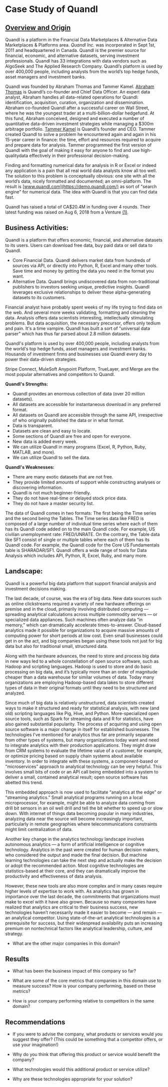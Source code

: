 # **Case Study of Quandl**

## [Overview and Origin](https://blog.revolutionanalytics.com/2013/02/quandl-a-wikipedia-for-time-series-data.html)

Quandl is a platform in the Financial Data Marketplaces & Alternative Data Marketplaces & Platforms area. *Quandl lnc.* was incorporated in Sept 1st, 2011 and headquartered in Canada. Quandl is the premier source for financial, economic, and alternative datasets, serving investment professionals. Quandl has 33 integrations with data vendors such as AlgoSeek and The Applied Research Company. Quandl’s platform is used by over 400,000 people, including analysts from the world’s top hedge funds, asset managers and investment banks.

Quandl was founded by Abraham Thomas and Tammer Kamel. [Abraham Thomas](https://www.crunchbase.com/person/abraham-thomas) is Quandl’s co-founder and Chief Data Officer. An expert data analyst, Abraham handles all data-related operations for Quandl: identification, acquisition, curation, organization and dissemination. Abraham co-founded Quandl after a successful career on Wall Street, where he was the youngest trader at a multi-billion-dollar hedgefund. At this fund, Abraham conceived, designed and executed a number of quantitative data-driven investment strategies while managing a $300m arbitrage portfolio. [Tammer Kamel](https://www.crunchbase.com/person/tammer-kamel) is Quandl’s founder and CEO. Tammer created Quandl to solve a problem he encountered again and again in his 15-year career in finance: the time, effort and resources required to acquire and prepare data for analysis. Tammer programmed the first version of Quandl with the goal of making it easy for anyone to find and use high-qualitydata effectively in their professional decision-making.

Finding and formatting numerical data for analysis in R or Excel or indeed any application is a pain that all real world data analysts know all too well.  The solution to this problem is conceptually obvious: one site with all the world’s data, nicely formatted and documented; an omni-platform. The result is [www.quandl.com](https://demo.quandl.com/) as sort of "search engine" for numerical data.  The idea with Quandl is that you can find data fast.

Quandl has raised a total of CA$20.4M in funding over 4 rounds. Their latest funding was raised on Aug 6, 2018 from a Venture [(1)](https://www.crunchbase.com/organization/quandl/company_financials).

## Business Activities:

Quandl is a platform that offers economic, financial, and alternative datasets to its users. Users can download free data, buy paid data or sell data to Quandl. 
- Core Financial Data. Quandl delivers market data from hundreds of sources via API, or directly into Python, R, Excel and many other tools. Save time and money by getting the data you need in the format you want.
- Alternative Data. Quandl brings undiscovered data from non-traditional publishers to investors seeking unique, predictive insights. Quandl leverages exclusive relationships to deliver these alpha-generating datasets to its customers.

Financial analyst have probably spent weeks of my life trying to find data on the web.  And several more weeks validating, formatting and cleaning the data.  Analysis offers data scientists interesting, intellectually stimulating problems.  But data acquisition, the necessary precursor, offers only tedium and pain.  It's a time vampire. Quandl has built a sort of "universal data parser" which has thus far parsed about 2.8 million datasets. 

Quandl's platform is used by over 400,000 people, including analysts from the world's top hedge funds, asset managers and investment banks. Housands of investment firms and businesses use Quandl every day to power their data-driven strategies. 

Stripe Connect, MuleSoft Anypoint Platform, TrueLayer, and Merge are the most popular alternatives and competitors to Quandl. 

**Quandl's Strengths:**
- Quandl provides an enormous collection of data (over 20 million datasets).
- All datasets are accessible for instantaneous download in any preferred format.
- All datasets on Quandl are accessible through the same API, irrespective of who originally published the data or in what format.
- Data is transparent.
- Datasets are clean and easy to locate.
- Some sections of Quandl are free and open for everyone.
- New data is added every week.
- We can utilize Quandl in many programs (Excel, R, Python, Ruby, MATLAB, and more).
- We can utilize Quandl to sell the data.

**Quandl's Weaknesses:**
- There are many exotic datasets that are not free.
- They provide limited amounts of support while constructing analyses or discovering information.
- Quandl is not much beginner-friendly.
- They do not have real-time or delayed stock price data.
- They do not have a master security list.

The data of Quandl comes in two formats: The first being the Time series and the second being the Tables. The Time series data like FRED is composed of a large number of individual time series where each of them has its Quandl code added on to the main Quandl code. For example, US civilian unemployment rate: FRED/UNRATE. On the contrary, the Table data like SF1 consist of single or multiple tables where each of them has its Quandl code. For example, the Quandl code for the Core US Fundamentals table is SHARADAR/SF1. Quandl offers a wide range of tools for Data Analysis which includes API, Python, R, Excel, Ruby, and many more.

## Landscape:

Quandl is a powerful big data platform that support financial analysis and investment decisions making.

The last decade, of course, was the era of big data. New data sources such as online clickstreams required a variety of new hardware offerings on premise and in the cloud, primarily involving distributed computing — spreading analytical calculations across multiple commodity servers — or specialized data appliances. Such machines often analyze data “in memory,” which can dramatically accelerate times-to-answer. Cloud-based analytics made it possible for organizations to acquire massive amounts of computing power for short periods at low cost. Even small businesses could get in on the act, and big companies began using these tools not just for big data but also for traditional small, structured data.

Along with the hardware advances, the need to store and process big data in new ways led to a whole constellation of open source software, such as Hadoop and scripting languages. Hadoop is used to store and do basic processing on big data, and it’s typically more than an order of magnitude cheaper than a data warehouse for similar volumes of data. Today many organizations are employing Hadoop-based data lakes to store different types of data in their original formats until they need to be structured and analyzed.

Since much of big data is relatively unstructured, data scientists created ways to make it structured and ready for statistical analysis, with new (and old) scripting languages like Pig, Hive, and Python. More-specialized open source tools, such as Spark for streaming data and R for statistics, have also gained substantial popularity. The process of acquiring and using open source software is a major change in itself for established businesses.
The technologies I’ve mentioned for analytics thus far are primarily separate from other types of systems, but many organizations today want and need to integrate analytics with their production applications. They might draw from CRM systems to evaluate the lifetime value of a customer, for example, or optimize pricing based on supply chain systems about available inventory. In order to integrate with these systems, a component-based or “microservices” approach to analytical technology can be very helpful. This involves small bits of code or an API call being embedded into a system to deliver a small, contained analytical result; open source software has abetted this trend.

This embedded approach is now used to facilitate “analytics at the edge” or “streaming analytics.” Small analytical programs running on a local microprocessor, for example, might be able to analyze data coming from drill bit sensors in an oil well drill and tell the bit whether to speed up or slow down. With internet of things data becoming popular in many industries, analyzing data near the source will become increasingly important, particularly in remote geographies where telecommunications constraints might limit centralization of data.

Another key change in the analytics technology landscape involves autonomous analytics — a form of artificial intelligence or cognitive technology. Analytics in the past were created for human decision makers, who considered the output and made the final decision. But machine learning technologies can take the next step and actually make the decision or adopt the recommended action. Most cognitive technologies are statistics-based at their core, and they can dramatically improve the productivity and effectiveness of data analysis.

However, these new tools are also more complex and in many cases require higher levels of expertise to work with. As analytics has grown in importance over the last decade, the commitments that organizations must make to excel with it have also grown. Because so many companies have realized that analytics are critical to their business success, new technologies haven’t necessarily made it easier to become — and remain — an analytical competitor. Using state-of-the-art analytical technologies is a prerequisite for success, but their widespread availability puts an increasing premium on nontechnical factors like analytical leadership, culture, and strategy.

* What are the other major companies in this domain?

## Results

* What has been the business impact of this company so far?

* What are some of the core metrics that companies in this domain use to measure success? How is your company performing, based on these metrics?

* How is your company performing relative to competitors in the same domain?

## Recommendations

* If you were to advise the company, what products or services would you suggest they offer? (This could be something that a competitor offers, or use your imagination!)

* Why do you think that offering this product or service would benefit the company?

* What technologies would this additional product or service utilize?

* Why are these technologies appropriate for your solution?

